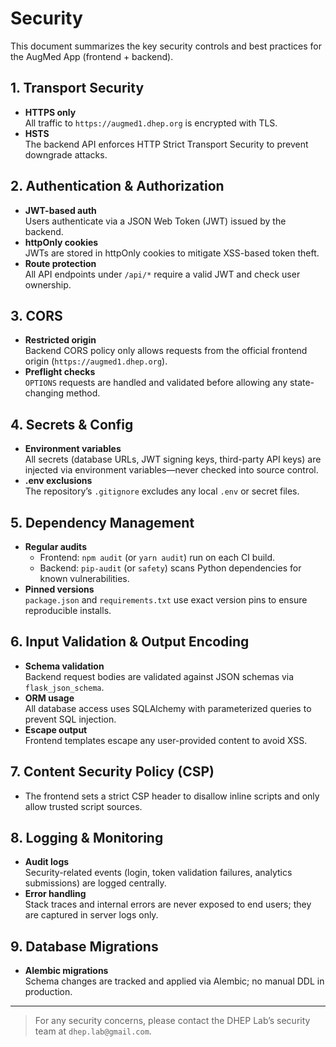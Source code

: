 # Security

This document summarizes the key security controls and best practices for the AugMed App (frontend + backend).

## 1. Transport Security
- **HTTPS only**  
  All traffic to `https://augmed1.dhep.org` is encrypted with TLS.  
- **HSTS**  
  The backend API enforces HTTP Strict Transport Security to prevent downgrade attacks.

## 2. Authentication & Authorization
- **JWT-based auth**  
  Users authenticate via a JSON Web Token (JWT) issued by the backend.  
- **httpOnly cookies**  
  JWTs are stored in httpOnly cookies to mitigate XSS-based token theft.  
- **Route protection**  
  All API endpoints under `/api/*` require a valid JWT and check user ownership.

## 3. CORS
- **Restricted origin**  
  Backend CORS policy only allows requests from the official frontend origin (`https://augmed1.dhep.org`).  
- **Preflight checks**  
  `OPTIONS` requests are handled and validated before allowing any state-changing method.

## 4. Secrets & Config
- **Environment variables**  
  All secrets (database URLs, JWT signing keys, third-party API keys) are injected via environment variables—never checked into source control.  
- **.env exclusions**  
  The repository’s `.gitignore` excludes any local `.env` or secret files.

## 5. Dependency Management
- **Regular audits**  
  - Frontend: `npm audit` (or `yarn audit`) run on each CI build.  
  - Backend: `pip-audit` (or `safety`) scans Python dependencies for known vulnerabilities.  
- **Pinned versions**  
  `package.json` and `requirements.txt` use exact version pins to ensure reproducible installs.

## 6. Input Validation & Output Encoding
- **Schema validation**  
  Backend request bodies are validated against JSON schemas via `flask_json_schema`.  
- **ORM usage**  
  All database access uses SQLAlchemy with parameterized queries to prevent SQL injection.  
- **Escape output**  
  Frontend templates escape any user-provided content to avoid XSS.

## 7. Content Security Policy (CSP)
- The frontend sets a strict CSP header to disallow inline scripts and only allow trusted script sources.

## 8. Logging & Monitoring
- **Audit logs**  
  Security-related events (login, token validation failures, analytics submissions) are logged centrally.  
- **Error handling**  
  Stack traces and internal errors are never exposed to end users; they are captured in server logs only.

## 9. Database Migrations
- **Alembic migrations**  
  Schema changes are tracked and applied via Alembic; no manual DDL in production.

---

> For any security concerns, please contact the DHEP Lab’s security team at `dhep.lab@gmail.com`.  
